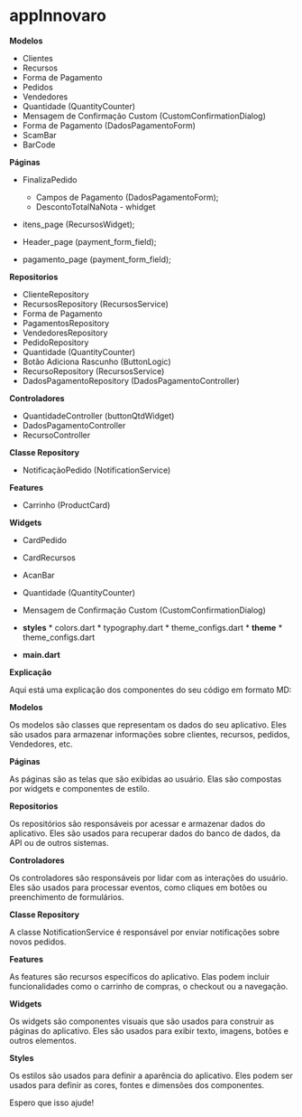 # appInnovaro

**Modelos**

* Clientes
* Recursos
* Forma de Pagamento
* Pedidos
* Vendedores
* Quantidade (QuantityCounter)
* Mensagem de Confirmação Custom (CustomConfirmationDialog)
* Forma de Pagamento (DadosPagamentoForm)
* ScamBar
* BarCode

**Páginas**

* FinalizaPedido
    * Campos de Pagamento (DadosPagamentoForm);
    * DescontoTotalNaNota - whidget

* itens_page (RecursosWidget);
* Header_page (payment_form_field);
* pagamento_page (payment_form_field);


**Repositorios**

* ClienteRepository
* RecursosRepository (RecursosService)
* Forma de Pagamento
* PagamentosRepository
* VendedoresRepository
* PedidoRepository
* Quantidade (QuantityCounter)
* Botão Adiciona Rascunho (ButtonLogic)
* RecursoRepository (RecursosService)
* DadosPagamentoRepository (DadosPagamentoController)

**Controladores**

* QuantidadeController (buttonQtdWidget)
* DadosPagamentoController
* RecursoController

**Classe Repository**

* NotificaçãoPedido (NotificationService)

**Features**

* Carrinho (ProductCard)

**Widgets**

* CardPedido
* CardRecursos
* AcanBar
* Quantidade (QuantityCounter)
* Mensagem de Confirmação Custom (CustomConfirmationDialog)

* **styles**
            * colors.dart
            * typography.dart
            * theme_configs.dart
        * **theme**
            * theme_configs.dart

* **main.dart**


**Explicação**

Aqui está uma explicação dos componentes do seu código em formato MD:

**Modelos**

Os modelos são classes que representam os dados do seu aplicativo. Eles são usados para armazenar informações sobre clientes, recursos, pedidos, Vendedores, etc.

**Páginas**

As páginas são as telas que são exibidas ao usuário. Elas são compostas por widgets e componentes de estilo.

**Repositorios**

Os repositórios são responsáveis por acessar e armazenar dados do aplicativo. Eles são usados para recuperar dados do banco de dados, da API ou de outros sistemas.

**Controladores**

Os controladores são responsáveis por lidar com as interações do usuário. Eles são usados para processar eventos, como cliques em botões ou preenchimento de formulários.

**Classe Repository**

A classe NotificationService é responsável por enviar notificações sobre novos pedidos.

**Features**

As features são recursos específicos do aplicativo. Elas podem incluir funcionalidades como o carrinho de compras, o checkout ou a navegação.

**Widgets**

Os widgets são componentes visuais que são usados para construir as páginas do aplicativo. Eles são usados para exibir texto, imagens, botões e outros elementos.

**Styles**

Os estilos são usados para definir a aparência do aplicativo. Eles podem ser usados para definir as cores, fontes e dimensões dos componentes.

Espero que isso ajude!
<!-- 
- **src**
    - **lib**
        - **models**
            - product.dart
            - cart_item.dart
        - **services**
            - api_service.dart
            - firebase_service.dart
        - **screens**
            - home_screen.dart
            - product_screen.dart
        - **widgets**
            - product_item.dart
            - cart_item.dart
            - custom_button.dart
        - **providers**
            - products_provider.dart
            - cart_provider.dart
        - **pages**
            - login_page.dart
            - home_page.dart
        - **components**
            - authentication
                - login_form.dart
                - registration_form.dart
            - firebase
                - firebase_auth.dart
                - firebase_storage.dart
            - drawers
                - app_drawer.dart
                - custom_drawer_item.dart
        - **styles**
            - colors.dart
            - typography.dart
            - theme_configs.dart
        - **theme**
            - theme_configs.dart
    - **main.dart**


Aqui está uma breve descrição de cada pasta e arquivo:

models/: Esta pasta contém os modelos de dados da sua aplicação, como Product (produto) e CartItem (item do carrinho).

services/: Aqui você pode colocar serviços relacionados à lógica de negócios, como um ApiService para fazer chamadas de API.

screens/: Esta pasta contém as telas do seu aplicativo. Por exemplo, HomeScreen (tela inicial), ProductScreen (tela do produto) e CartScreen (tela do carrinho).

widgets/: Aqui você pode armazenar widgets reutilizáveis que serão usados em várias telas, como ProductItem (item de produto), CartItem (item do carrinho) e CustomButton (botão personalizado).

providers/: Esta pasta contém os provedores de estado para gerenciar o estado global da aplicação. Por exemplo, ProductsProvider para gerenciar a lista de produtos e CartProvider para gerenciar o carrinho de compras.

pages/: Esta pasta contém as páginas específicas, como AuthPage e HomePage, que podem ser vinculadas a partir das telas principais.

components/: Aqui você pode organizar componentes reutilizáveis específicos para autenticação e Firebase. Por exemplo, na pasta authentication/, você pode ter LoginForm (formulário de login) e RegistrationForm (formulário de registro). Na pasta firebase/, você pode ter arquivos relacionados ao Firebase, como FirebaseAuth (autenticação com o Firebase) e FirebaseStorage (armazenamento no Firebase). Na pasta drawers/, você pode ter o AppDrawer (gaveta do aplicativo) e CustomDrawerItem (item personalizado da gaveta).

styles/: Aqui você pode definir arquivos relacionados a cores (colors.dart) e tipografia (typography.dart), que podem ser usados para manter um estilo consistente em todo o aplicativo.

theme/: Esta pasta contém arquivos relacionados à configuração do tema do aplicativo. Por exemplo, o arquivo theme_configs.dart pode conter as configurações de tema personalizado, como cores, fontes, estilos de botão, etc.

helpers/: Aqui você pode adicionar ajudantes (helpers) que fornecem funções auxiliares para tarefas comuns. Por exemplo, AuthenticationHelper pode conter funções para autenticação, como login, registro


main.dart: O ponto de entrada do seu aplicativo, onde você inicializa o Flutter e define a runApp.


### por favor amigues façam qualquer merge com a master fazendo um pull request
 -->

